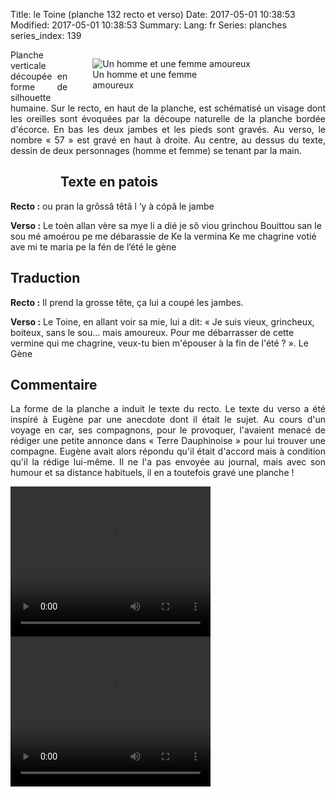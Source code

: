 Title: le Toine (planche 132 recto et verso)
Date: 2017-05-01 10:38:53
Modified: 2017-05-01 10:38:53
Summary: 
Lang: fr
Series: planches
series_index: 139


<figure class="image-block" style="float: right;">
  <img alt="" src="{static}/images/planche_132_verso.png">
  <figcaption style="max-width: 200px"></figcaption>
</figure>

<figure class="image-block" style="float: right;">
  <img alt="Un homme et une femme amoureux" src="{static}/images/planche_132_verso_dessin.png">
  <figcaption style="max-width: 200px">Un homme et une femme amoureux</figcaption>
</figure>
<p style="text-align:justify;">Planche verticale découpée en forme de silhouette humaine. Sur le recto, en haut de la planche, est schématisé un visage dont les oreilles sont évoquées par la découpe naturelle de la planche bordée d'écorce. En bas les deux jambes et les pieds sont gravés. Au verso, le nombre « 57 » est gravé en haut à droite. Au centre, au dessus du texte, dessin de deux personnages (homme et femme) se tenant par la main.</p>
<figure class="image-block" style="float: left;">
  <img alt="" src="{static}/images/planche_132_recto.png">
  <figcaption style="max-width: 247px"></figcaption>
</figure>


## Texte en patois
**Recto :** ou pran la grôssâ têtâ l ‘y à cópâ  le jambe

**Verso :** Le toèn allan vère sa mye li a dié je sô viou grinchou Bouittou san le sou mé amoérou pe me  débarassie de Ke la vermina Ke me chagrine votié ave mi te maria pe la fén de l’été           le  gène


## Traduction
**Recto :** Il prend la grosse tête, ça lui a coupé les jambes.

**Verso :** Le Toine, en allant voir sa mie, lui a dit: « Je suis vieux, grincheux, boiteux, sans le sou… mais amoureux. Pour me débarrasser de cette vermine qui me chagrine, veux-tu bien m'épouser à la fin de l'été ? ».
Le Gène

## Commentaire
<p style="text-align:justify;">
La forme de la planche a induit le texte du recto.
Le texte du verso a été inspiré à Eugène par une anecdote dont il était le sujet. Au cours d'un voyage en car, ses compagnons, pour le provoquer, l'avaient menacé de rédiger une petite annonce dans « Terre Dauphinoise » pour lui trouver une compagne. Eugène avait alors répondu qu'il était d'accord mais à condition qu'il la rédige lui-même. Il ne l'a pas envoyée au journal, mais avec son humour et sa distance habituels, il en a toutefois gravé une planche ! </p>

<video width="320" height="240" controls>
  <source src="https://d1njpgd0ygatdn.cloudfront.net/video_132-2.mp4" type="video/mp4">
</video>

<video width="320" height="240" controls>
  <source src="https://d1njpgd0ygatdn.cloudfront.net/video_132bis-2.mp4" type="video/mp4">
</video>
